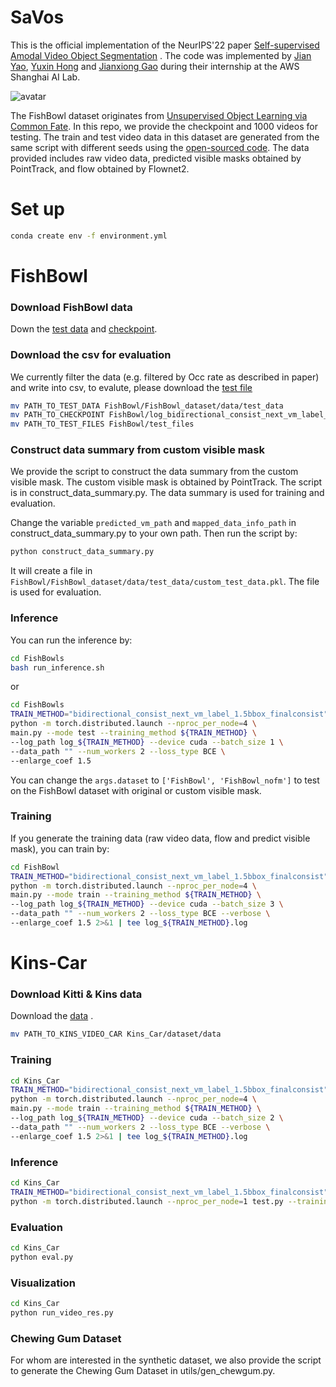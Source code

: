 # SaVos
This is the official implementation of the NeurIPS'22 paper [Self-supervised Amodal Video Object Segmentation](https://arxiv.org/abs/2210.12733) . The code was implemented by [Jian Yao](https://github.com/nigelyaoj), [Yuxin Hong](https://github.com/Solidays-Hung) and [Jianxiong Gao](https://github.com/Jianx-Gao)  during their internship at the AWS Shanghai AI Lab. 

![avatar](srcs/Kins_Car.jpg)

The FishBowl dataset originates from [Unsupervised Object Learning via Common Fate](https://arxiv.org/abs/2110.06562). In this repo, we provide the checkpoint and 1000 videos for testing. The train and test video data in this dataset are generated from the same script with different seeds using the [open-sourced code](https://github.com/amazon-science/common-fate-fishbowl).
The data provided includes raw video data, predicted visible masks obtained by PointTrack, and flow obtained by Flownet2.



# Set up
```bash
conda create env -f environment.yml
```



# FishBowl
### Download FishBowl data
Down the [test data](https://dgl-data.s3.us-west-2.amazonaws.com/dataset/SaVos_release/FISHBOWL/FISHBOWL_test_data.zip)  and [checkpoint](https://dgl-data.s3.us-west-2.amazonaws.com/dataset/SaVos_release/FISHBOWL/FISHBOWL_release_model.ckpt).

### Download the csv for evaluation
We currently filter the data (e.g. filtered by Occ rate as described in paper) and write into csv, to evalute, please download the [test file](https://dgl-data.s3.us-west-2.amazonaws.com/dataset/SaVos_release/test_files.zip)

```bash
mv PATH_TO_TEST_DATA FishBowl/FishBowl_dataset/data/test_data
mv PATH_TO_CHECKPOINT FishBowl/log_bidirectional_consist_next_vm_label_1.5bbox_finalconsist/best_model.pt
mv PATH_TO_TEST_FILES FishBowl/test_files
```

### Construct data summary from custom visible mask
We provide the script to construct the data summary from the custom visible mask. The custom visible mask is obtained by PointTrack. The script is in construct_data_summary.py. The data summary is used for training and evaluation.

Change the variable `predicted_vm_path` and `mapped_data_info_path` in construct_data_summary.py to your own path. Then run the script by:
```bash
python construct_data_summary.py
```
It will create a file in `FishBowl/FishBowl_dataset/data/test_data/custom_test_data.pkl`. The file is used for evaluation.



### Inference
You can run the inference by:
```bash
cd FishBowls
bash run_inference.sh
```
or
```bash
cd FishBowls
TRAIN_METHOD="bidirectional_consist_next_vm_label_1.5bbox_finalconsist"
python -m torch.distributed.launch --nproc_per_node=4 \
main.py --mode test --training_method ${TRAIN_METHOD} \
--log_path log_${TRAIN_METHOD} --device cuda --batch_size 1 \
--data_path "" --num_workers 2 --loss_type BCE \
--enlarge_coef 1.5
```

You can change the `args.dataset` to `['FishBowl', 'FishBowl_nofm']` to test on the FishBowl dataset with original or custom visible mask.


### Training
If you generate the training data (raw video data, flow and predict visible mask), you can train by:


```bash
cd FishBowl
TRAIN_METHOD="bidirectional_consist_next_vm_label_1.5bbox_finalconsist"
python -m torch.distributed.launch --nproc_per_node=4 \
main.py --mode train --training_method ${TRAIN_METHOD} \
--log_path log_${TRAIN_METHOD} --device cuda --batch_size 3 \
--data_path "" --num_workers 2 --loss_type BCE --verbose \
--enlarge_coef 1.5 2>&1 | tee log_${TRAIN_METHOD}.log
```



# Kins-Car

### Download Kitti & Kins data
Download the [data](https://dgl-data.s3.us-west-2.amazonaws.com/dataset/SaVos_release/KINS_Video_Car/KINS_Video_Car.zip) . 

```bash
mv PATH_TO_KINS_VIDEO_CAR Kins_Car/dataset/data
```



### Training
```bash
cd Kins_Car
TRAIN_METHOD="bidirectional_consist_next_vm_label_1.5bbox_finalconsist"
python -m torch.distributed.launch --nproc_per_node=4 \
main.py --mode train --training_method ${TRAIN_METHOD} \
--log_path log_${TRAIN_METHOD} --device cuda --batch_size 2 \
--data_path "" --num_workers 2 --loss_type BCE --verbose \
--enlarge_coef 1.5 2>&1 | tee log_${TRAIN_METHOD}.log
```



### Inference

```bash
cd Kins_Car
TRAIN_METHOD="bidirectional_consist_next_vm_label_1.5bbox_finalconsist"
python -m torch.distributed.launch --nproc_per_node=1 test.py --training_method ${TRAIN_METHOD}
```



### Evaluation
```bash
cd Kins_Car
python eval.py
```



### Visualization
```bash
cd Kins_Car
python run_video_res.py
```

### Chewing Gum Dataset
For whom are interested in the synthetic dataset, we also provide the script to generate the Chewing Gum Dataset in utils/gen_chewgum.py.

